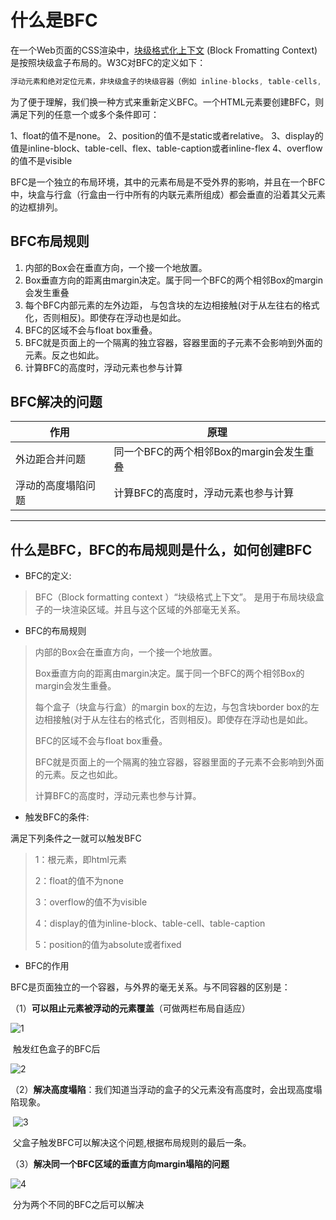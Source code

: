 # 什么是BFC

在一个Web页面的CSS渲染中，[块级格式化上下文](http://www.w3.org/TR/CSS21/visuren.html#block-formatting) (Block Fromatting Context)是按照块级盒子布局的。W3C对BFC的定义如下：

```js
浮动元素和绝对定位元素，非块级盒子的块级容器（例如 inline-blocks, table-cells, 和 table-captions），以及overflow值不为“visiable”的块级盒子，都会为他们的内容创建新的BFC（块级格式上下文）。
```

为了便于理解，我们换一种方式来重新定义BFC。一个HTML元素要创建BFC，则满足下列的任意一个或多个条件即可：

1、float的值不是none。
2、position的值不是static或者relative。
3、display的值是inline-block、table-cell、flex、table-caption或者inline-flex
4、overflow的值不是visible

BFC是一个独立的布局环境，其中的元素布局是不受外界的影响，并且在一个BFC中，块盒与行盒（行盒由一行中所有的内联元素所组成）都会垂直的沿着其父元素的边框排列。

## BFC布局规则

1. 内部的Box会在垂直方向，一个接一个地放置。
2. Box垂直方向的距离由margin决定。属于同一个BFC的两个相邻Box的margin会发生重叠
3. 每个BFC内部元素的左外边距， 与包含块的左边相接触(对于从左往右的格式化，否则相反)。即使存在浮动也是如此。
4. BFC的区域不会与float box重叠。
5. BFC就是页面上的一个隔离的独立容器，容器里面的子元素不会影响到外面的元素。反之也如此。
6. 计算BFC的高度时，浮动元素也参与计算

 ## BFC解决的问题

| 作用               | 原理                                     |
| ------------------ | ---------------------------------------- |
| 外边距合并问题     | 同一个BFC的两个相邻Box的margin会发生重叠 |
| 浮动的高度塌陷问题 | 计算BFC的高度时，浮动元素也参与计算      |

****

## 什么是BFC，BFC的布局规则是什么，如何创建BFC

* BFC的定义:

>  BFC（Block formatting context ）“块级格式上下文”。 是用于布局块级盒子的一块渲染区域。并且与这个区域的外部毫无关系。

* BFC的布局规则

> 内部的Box会在垂直方向，一个接一个地放置。
>
> Box垂直方向的距离由margin决定。属于同一个BFC的两个相邻Box的margin会发生重叠。
>
> 每个盒子（块盒与行盒）的margin box的左边，与包含块border box的左边相接触(对于从左往右的格式化，否则相反)。即使存在浮动也是如此。
>
> BFC的区域不会与float box重叠。
>
> BFC就是页面上的一个隔离的独立容器，容器里面的子元素不会影响到外面的元素。反之也如此。
>
> 计算BFC的高度时，浮动元素也参与计算。

* 触发BFC的条件:

满足下列条件之一就可以触发BFC

> 1：根元素，即html元素
>
> 2：float的值不为none
>
> 3：overflow的值不为visible
>
> 4：display的值为inline-block、table-cell、table-caption
>
> 5：position的值为absolute或者fixed

* BFC的作用

BFC是页面独立的一个容器，与外界的毫无关系。与不同容器的区别是：

（1）**可以阻止元素被浮动的元素覆盖**（可做两栏布局自适应）

![1](https://img-blog.csdnimg.cn/20190428161126130.png)

​       触发红色盒子的BFC后

![2](https://img-blog.csdnimg.cn/20190428161306268.png)

（2）**解决高度塌陷**：我们知道当浮动的盒子的父元素没有高度时，会出现高度塌陷现象。

​                                   ![3](https://img-blog.csdnimg.cn/20190428162141491.png)

​           父盒子触发BFC可以解决这个问题,根据布局规则的最后一条。

（3）**解决同一个BFC区域的垂直方向margin塌陷的问题** 

![4](https://img-blog.csdnimg.cn/20190428165048481.png?x-oss-process=image/watermark,type_ZmFuZ3poZW5naGVpdGk,shadow_10,text_aHR0cHM6Ly9ibG9nLmNzZG4ubmV0L3FxXzQxMjU3MTI5,size_16,color_FFFFFF,t_70)

​           分为两个不同的BFC之后可以解决 



 

 

 

 
